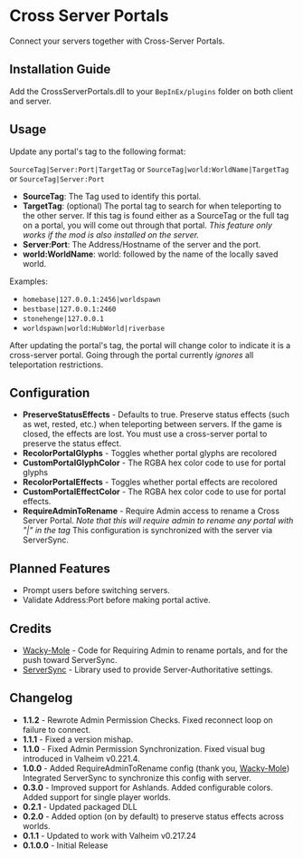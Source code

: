 # Cross Server Portals
Connect your servers together with Cross-Server Portals.

## Installation Guide
Add the CrossServerPortals.dll to your `BepInEx/plugins` folder on both client and server.

## Usage
Update any portal's tag to the following format: 

`SourceTag|Server:Port|TargetTag` 
or 
`SourceTag|world:WorldName|TargetTag`
or
`SourceTag|Server:Port`

 - **SourceTag**: The Tag used to identify this portal.
 - **TargetTag**: (optional) The portal tag to search for when teleporting to the other server. If this tag is found either as a SourceTag or the full tag on a portal, you will come out through that portal. *This feature only works if the mod is also installed on the server.*
 - **Server:Port**: The Address/Hostname of the server and the port.
 - **world:WorldName**: world: followed by the name of the locally saved world.

 Examples:
 -  `homebase|127.0.0.1:2456|worldspawn`
 -  `bestbase|127.0.0.1:2460`
 - `stonehenge|127.0.0.1`
 - `worldspawn|world:HubWorld|riverbase`

 After updating the portal's tag, the portal will change color to indicate it is a cross-server portal. Going through the portal currently *ignores* all teleportation restrictions.

## Configuration

 - **PreserveStatusEffects** - Defaults to true. Preserve status effects (such as wet, rested, etc.) when teleporting between servers. If the game is closed, the effects are lost. You must use a cross-server portal to preserve the status effect.
 - **RecolorPortalGlyphs** - Toggles whether portal glyphs are recolored
 - **CustomPortalGlyphColor** - The RGBA hex color code to use for portal glyphs
 - **RecolorPortalEffects** - Toggles whether portal effects are recolored
 - **CustomPortalEffectColor** - The RGBA hex color code to use for portal effects. 
 - **RequireAdminToRename** - Require Admin access to rename a Cross Server Portal. *Note that this will require admin to rename any portal with "|" in the tag* This configuration is synchronized with the server via ServerSync.

## Planned Features
 - Prompt users before switching servers.
 - Validate Address:Port before making portal active.

## Credits
- [Wacky-Mole](https://github.com/Wacky-Mole) - Code for Requiring Admin to rename portals, and for the push toward ServerSync.
- [ServerSync](https://github.com/blaxxun-boop/ServerSync) - Library used to provide Server-Authoritative settings.

## Changelog
 - **1.1.2** - Rewrote Admin Permission Checks. Fixed reconnect loop on failure to connect.
 - **1.1.1** - Fixed a version mishap.
 - **1.1.0** - Fixed Admin Permission Synchronization. Fixed visual bug introduced in Valheim v0.221.4.
 - **1.0.0** - Added RequireAdminToRename config (thank you, [Wacky-Mole](https://github.com/Wacky-Mole)) Integrated ServerSync to synchronize this config with server.
 - **0.3.0** - Improved support for Ashlands. Added configurable colors. Added support for single player worlds.
 - **0.2.1** - Updated packaged DLL
 - **0.2.0** - Added option (on by default) to preserve status effects across worlds.
 - **0.1.1** - Updated to work with Valheim v0.217.24
 - **0.1.0.0** - Initial Release



